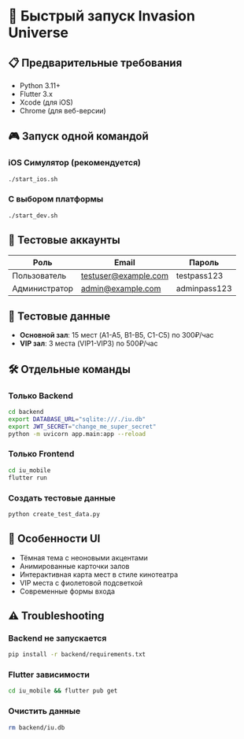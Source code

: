 # 🚀 Быстрый запуск Invasion Universe

## 📋 Предварительные требования

- Python 3.11+
- Flutter 3.x
- Xcode (для iOS)
- Chrome (для веб-версии)

## 🎮 Запуск одной командой

### iOS Симулятор (рекомендуется)
```bash
./start_ios.sh
```

### С выбором платформы
```bash
./start_dev.sh
```

## 🔑 Тестовые аккаунты

| Роль | Email | Пароль |
|------|-------|--------|
| Пользователь | testuser@example.com | testpass123 |
| Администратор | admin@example.com | adminpass123 |

## 🏢 Тестовые данные

- **Основной зал**: 15 мест (A1-A5, B1-B5, C1-C5) по 300₽/час
- **VIP зал**: 3 места (VIP1-VIP3) по 500₽/час

## 🛠 Отдельные команды

### Только Backend
```bash
cd backend
export DATABASE_URL="sqlite:///./iu.db"
export JWT_SECRET="change_me_super_secret"
python -m uvicorn app.main:app --reload
```

### Только Frontend
```bash
cd iu_mobile
flutter run
```

### Создать тестовые данные
```bash
python create_test_data.py
```

## 🎨 Особенности UI

- Тёмная тема с неоновыми акцентами
- Анимированные карточки залов
- Интерактивная карта мест в стиле кинотеатра
- VIP места с фиолетовой подсветкой
- Современные формы входа

## ⚠️ Troubleshooting

### Backend не запускается
```bash
pip install -r backend/requirements.txt
```

### Flutter зависимости
```bash
cd iu_mobile && flutter pub get
```

### Очистить данные
```bash
rm backend/iu.db
```